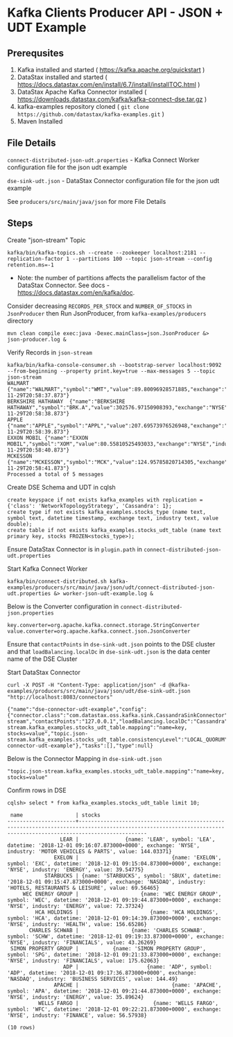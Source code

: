 # Kafka Clients Producer API - JSON + UDT Example

## Prerequsites
1. Kafka installed and started ( https://kafka.apache.org/quickstart )
2. DataStax installed and started ( https://docs.datastax.com/en/install/6.7/install/installTOC.html )
3. DataStax Apache Kafka Connector installed ( https://downloads.datastax.com/kafka/kafka-connect-dse.tar.gz )
4. kafka-examples repository cloned ( `git clone https://github.com/datastax/kafka-examples.git` )
5. Maven Installed

## File Details

`connect-distributed-json-udt.properties` - Kafka Connect Worker configuration file for the json udt example

`dse-sink-udt.json` - DataStax Connector configuration file for the json udt example

See `producers/src/main/java/json` for more File Details


## Steps
Create "json-stream" Topic
```
kafka/bin/kafka-topics.sh --create --zookeeper localhost:2181 --replication-factor 1 --partitions 100 --topic json-stream --config retention.ms=-1
```
* Note: the number of partitions affects the parallelism factor of the DataStax Connector. See docs - https://docs.datastax.com/en/kafka/doc.

Consider decreasing `RECORDS_PER_STOCK` and `NUMBER_OF_STOCKS` in `JsonProducer` then Run JsonProducer, from `kafka-examples/producers` directory
```
mvn clean compile exec:java -Dexec.mainClass=json.JsonProducer &> json-producer.log &
```

Verify Records in `json-stream`
```
kafka/bin/kafka-console-consumer.sh --bootstrap-server localhost:9092 --from-beginning --property print.key=true --max-messages 5 --topic json-stream
WALMART	{"name":"WALMART","symbol":"WMT","value":89.80096928571885,"exchange":"NYSE","industry":"RETAIL","datetime":"2018-11-29T20:58:37.873"}
BERKSHIRE HATHAWAY	{"name":"BERKSHIRE HATHAWAY","symbol":"BRK.A","value":302576.97150908393,"exchange":"NYSE","industry":"FINANCE","datetime":"2018-11-29T20:58:38.873"}
APPLE	{"name":"APPLE","symbol":"APPL","value":207.69573976526948,"exchange":"NASDAQ","industry":"TECH","datetime":"2018-11-29T20:58:39.873"}
EXXON MOBIL	{"name":"EXXON MOBIL","symbol":"XOM","value":80.55810525493033,"exchange":"NYSE","industry":"ENERGY","datetime":"2018-11-29T20:58:40.873"}
MCKESSON	{"name":"MCKESSON","symbol":"MCK","value":124.95785820714305,"exchange":"NYSE","industry":"HEALTH","datetime":"2018-11-29T20:58:41.873"}
Processed a total of 5 messages
```

Create DSE Schema and UDT in cqlsh
```
create keyspace if not exists kafka_examples with replication = {'class': 'NetworkTopologyStrategy', 'Cassandra': 1};
create type if not exists kafka_examples.stocks_type (name text, symbol text, datetime timestamp, exchange text, industry text, value double);
create table if not exists kafka_examples.stocks_udt_table (name text primary key, stocks FROZEN<stocks_type>);
```

Ensure DataStax Connector is in `plugin.path` in `connect-distributed-json-udt.properties`

Start Kafka Connect Worker
```
kafka/bin/connect-distributed.sh kafka-examples/producers/src/main/java/json/udt/connect-distributed-json-udt.properties &> worker-json-udt-example.log &
```

Below is the Converter configuration in `connect-distributed-json.properties`
```
key.converter=org.apache.kafka.connect.storage.StringConverter
value.converter=org.apache.kafka.connect.json.JsonConverter
```

Ensure that `contactPoints` in `dse-sink-udt.json` points to the DSE cluster and that `loadBalancing.localDc` in `dse-sink-udt.json` is the data center name of the DSE Cluster

Start DataStax Connector
```
curl -X POST -H "Content-Type: application/json" -d @kafka-examples/producers/src/main/java/json/udt/dse-sink-udt.json "http://localhost:8083/connectors"
```
```
{"name":"dse-connector-udt-example","config":{"connector.class":"com.datastax.oss.kafka.sink.CassandraSinkConnector","tasks.max":"1","topics":"json-stream","contactPoints":"127.0.0.1","loadBalancing.localDc":"Cassandra","topic.json-stream.kafka_examples.stocks_udt_table.mapping":"name=key, stocks=value","topic.json-stream.kafka_examples.stocks_udt_table.consistencyLevel":"LOCAL_QUORUM","name":"dse-connector-udt-example"},"tasks":[],"type":null}
```

Below is the Connector Mapping in `dse-sink-udt.json`
```
"topic.json-stream.kafka_examples.stocks_udt_table.mapping":"name=key, stocks=value"
```

Confirm rows in DSE
```
cqlsh> select * from kafka_examples.stocks_udt_table limit 10;

 name                 | stocks
----------------------+------------------------------------------------------------------------------------------------------------------------------------------------------------------
                 LEAR |               {name: 'LEAR', symbol: 'LEA', datetime: '2018-12-01 09:16:07.873000+0000', exchange: 'NYSE', industry: 'MOTOR VEHICLES & PARTS', value: 144.03371}
               EXELON |                              {name: 'EXELON', symbol: 'EXC', datetime: '2018-12-01 09:15:04.873000+0000', exchange: 'NYSE', industry: 'ENERGY', value: 39.54775}
            STARBUCKS | {name: 'STARBUCKS', symbol: 'SBUX', datetime: '2018-12-01 09:15:47.873000+0000', exchange: 'NASDAQ', industry: 'HOTELS, RESTAURANTS & LEISURE', value: 69.56465}
     WEC ENERGY GROUP |                    {name: 'WEC ENERGY GROUP', symbol: 'WEC', datetime: '2018-12-01 09:19:44.873000+0000', exchange: 'NYSE', industry: 'ENERGY', value: 72.37324}
         HCA HOLDINGS |                       {name: 'HCA HOLDINGS', symbol: 'HCA', datetime: '2018-12-01 09:14:39.873000+0000', exchange: 'NYSE', industry: 'HEALTH', value: 156.65286}
       CHARLES SCHWAB |                 {name: 'CHARLES SCHWAB', symbol: 'SCHW', datetime: '2018-12-01 09:19:33.873000+0000', exchange: 'NYSE', industry: 'FINANCIALS', value: 43.26269}
 SIMON PROPERTY GROUP |           {name: 'SIMON PROPERTY GROUP', symbol: 'SPG', datetime: '2018-12-01 09:21:33.873000+0000', exchange: 'NYSE', industry: 'FINANCIALS', value: 175.62063}
                  ADP |                      {name: 'ADP', symbol: 'ADP', datetime: '2018-12-01 09:17:36.873000+0000', exchange: 'NASDAQ', industry: 'BUSINESS SERVICES', value: 144.49}
               APACHE |                              {name: 'APACHE', symbol: 'APA', datetime: '2018-12-01 09:21:44.873000+0000', exchange: 'NYSE', industry: 'ENERGY', value: 35.89624}
          WELLS FARGO |                        {name: 'WELLS FARGO', symbol: 'WFC', datetime: '2018-12-01 09:22:21.873000+0000', exchange: 'NYSE', industry: 'FINANCE', value: 56.57938}

(10 rows)
```
